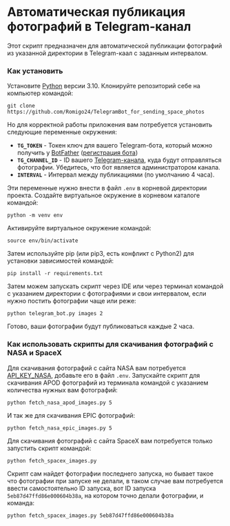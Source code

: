 # Автоматическая публикация фотографий в Telegram-канал

Этот скрипт предназначен для автоматической публикации фотографий из указанной директории в Telegram-каал с заданным интервалом.

### Как установить
Установите [Python](https://www.python.org/downloads/) версии 3.10.
Клонируйте репозиторий себе на компьютер командой:
```
git clone https://github.com/Romigo24/TelegramBot_for_sending_space_photos
```
Но для корректной работы приложения вам потребуется установить следующие переменные окружения:

- **`TG_TOKEN`** - Токен ключ для вашего Telegram-бота, который можно получить у [BotFather](https://t.me/botfather) ([регистрация бота](https://way23.ru/регистрация-бота-в-telegram.html))
- **`TG_CHANNEL_ID`** - ID вашего [Telegram-канала](https://smmplanner.com/blog/otlozhennyj-posting-v-telegram/), куда будут отправляться фотографии. Убедитесь, что бот является администратором канала.
- **`INTERVAL`** - Интервал между публикациями (по умолчанию 4 часа).

Эти переменные нужно внести в файл `.env` в корневой директории проекта.
Создайте виртуальное окружение в корневом каталоге командой:
```
python -m venv env
```
Активируйте виртуальное окружение командой:
```
source env/bin/activate
```
Затем используйте pip (или pip3, есть конфликт с Python2) для установки зависимостей командой:
```
pip install -r requirements.txt
```
Затем можем запускать скрипт через IDE или через терминал командой с указанием директории с фотографиями и свои интервалом, если нужно постить фотографии чаще или реже:
```
python telegram_bot.py images 2
```
Готово, ваши фотографии будут публиковаться каждые 2 часа.

### Как использовать скрипты для скачивания фотографий с NASA и SpaceX

Для скачивания фотографий с сайта NASA вам потребуется [API_KEY_NASA](https://api.nasa.gov), добавьте его в файл `.env`.
Запускайте скрипт для скачивания APOD фотографий из терминала командой с указанием количества нужных вам фотографий:
```
python fetch_nasa_apod_images.py 5
```
И так же для скачивания EPIC фотографий:
```
python fetch_nasa_epic_images.py 5
```

Для скачивания фотографий с сайта SpaceX вам потребуется только запустить скрипт командой:
```
python fetch_spacex_images.py
```

Скрипт сам найдет фотографии последнего запуска, но бывает такое что фотографии при запуске не делали, в таком случае вам потребуется ввести самостоятельно ID запуска, вот ID запуска `5eb87d47ffd86e000604b38a`, на котором точно делали фотографии, и команда:
```
python fetch_spacex_images.py 5eb87d47ffd86e000604b38a
```
